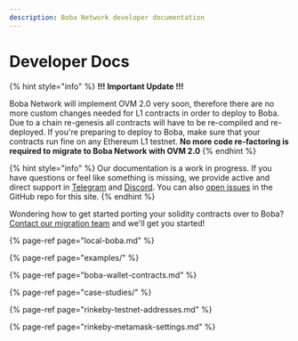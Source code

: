 ```yaml
---
description: Boba Network developer documentation
---
```


# Developer Docs



{% hint style="info" %}
**!!! Important Update !!!**  
  
Boba Network will implement OVM 2.0 very soon, therefore there are no more custom changes needed for L1 contracts in order to deploy to Boba. Due to a chain re-genesis all contracts will have to be re-compiled and re-deployed. If you're preparing to deploy to Boba, make sure that your contracts run fine on any Ethereum L1 testnet. **No more code re-factoring is required to migrate to Boba Network with OVM 2.0**
{% endhint %}

{% hint style="info" %}
Our documentation is a work in progress. If you have questions or feel like something is missing, we provide active and direct support in [Telegram](https://t.me/bobadev) and [Discord](https://omg.eco/support). You can also [open issues](https://github.com/omgnetwork) in the GitHub repo for this site.
{% endhint %}

Wondering how to get started porting your solidity contracts over to Boba? [Contact our migration team](https://t.me/omgxsupport) and we'll get you started!

{% page-ref page="local-boba.md" %}

{% page-ref page="examples/" %}

{% page-ref page="boba-wallet-contracts.md" %}

{% page-ref page="case-studies/" %}

{% page-ref page="rinkeby-testnet-addresses.md" %}

{% page-ref page="rinkeby-metamask-settings.md" %}



 



